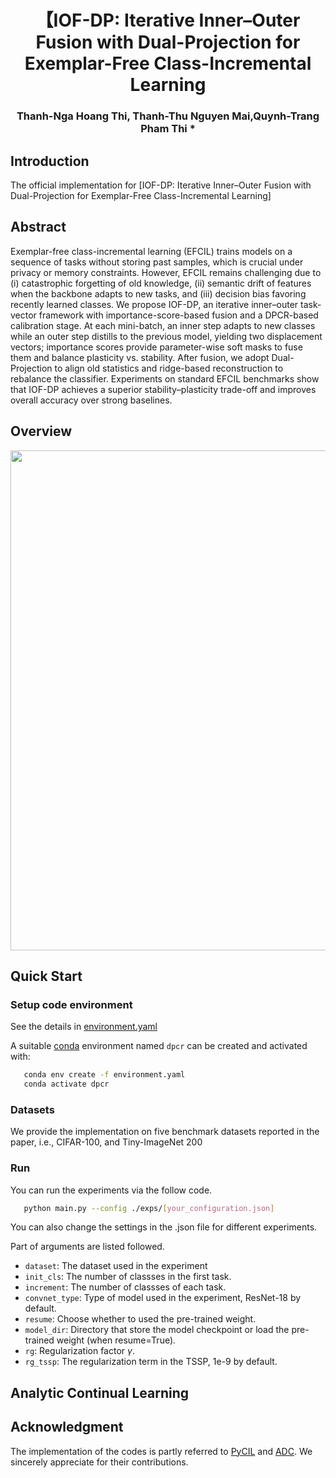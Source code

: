 <div align="center">
  
# 【IOF-DP: Iterative Inner–Outer Fusion with Dual-Projection for Exemplar-Free Class-Incremental Learning
### Thanh-Nga Hoang Thi, Thanh-Thu Nguyen Mai,Quynh-Trang Pham Thi  * 
  
</div>

## Introduction
The official implementation for [IOF-DP: Iterative Inner–Outer Fusion with
Dual-Projection for Exemplar-Free
Class-Incremental Learning]

## Abstract
Exemplar-free class-incremental learning (EFCIL) trains models on a sequence of tasks without storing past samples, which is crucial under privacy or memory constraints. However, EFCIL remains challenging due to (i) catastrophic forgetting of old knowledge, (ii) semantic drift of features when the backbone adapts to new tasks, and (iii) decision bias favoring recently learned classes. We propose IOF-DP, an iterative inner–outer task-vector framework with importance-score-based fusion and a DPCR-based calibration stage. At each mini-batch, an inner step adapts to new classes while an outer step distills to the previous model, yielding two displacement vectors; importance scores provide parameter-wise soft masks to fuse them and balance plasticity vs. stability. After fusion, we adopt Dual-Projection to align old statistics and ridge-based reconstruction to rebalance the classifier. Experiments on standard EFCIL benchmarks show that IOF-DP achieves a superior stability–plasticity trade-off and improves overall accuracy over strong baselines. 
## Overview

<div align="center">
<img src="imgs/IOF" width="800px">
</div>

## Quick Start

### Setup code environment

See the details in [environment.yaml](environment.yaml)

A suitable [conda](https://conda.io/) environment named `dpcr` can be created and activated with:
```Bash
   conda env create -f environment.yaml
   conda activate dpcr
```

### Datasets

We provide the implementation on five benchmark datasets reported in the paper, i.e., CIFAR-100, and Tiny-ImageNet 200

### Run

You can run the experiments via the follow code.

```Bash
   python main.py --config ./exps/[your_configuration.json]
```
You can also change the settings in the .json file for different experiments. 

Part of arguments are listed followed.
- `dataset`: The dataset used in the experiment
- `init_cls`: The number of classses in the first task.
- `increment`: The number of classses of each task.
- `convnet_type`: Type of model used in the experiment, ResNet-18 by default. 
- `resume`: Choose whether to used the pre-trained weight.
- `model_dir`: Directory that store the model checkpoint or load the pre-trained weight (when resume=True). 
- `rg`: Regularization factor $\gamma$.
- `rg_tssp`: The regularization term in the TSSP, 1e-9 by default.


## Analytic Continual Learning

## Acknowledgment

The implementation of the codes is partly referred to [PyCIL](https://github.com/LAMDA-CL/PyCIL) and [ADC](https://github.com/dipamgoswami/ADC). We sincerely appreciate for their contributions.


